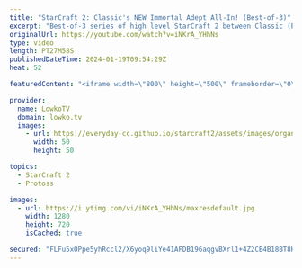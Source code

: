```yaml
---
title: "StarCraft 2: Classic's NEW Immortal Adept All-In! (Best-of-3)"
excerpt: "Best-of-3 series of high level StarCraft 2 between Classic (Protoss) and Solar (Zerg). In this series Classic showcases a new followup to his Adept opener as he rushes out Immortals to go for a double layered attack. Support my work: https://patreon.com/lowkotv  Lowko merch: https://lowko.shop Tech setup:"
originalUrl: https://youtube.com/watch?v=iNKrA_YHhNs
type: video
length: PT27M58S
publishedDateTime: 2024-01-19T09:54:29Z
heat: 52

featuredContent: "<iframe width=\"800\" height=\"500\" frameborder=\"0\" src=\"https://www.youtube.com/embed/iNKrA_YHhNs\" allow=\"accelerometer; autoplay; encrypted-media; gyroscope; picture-in-picture\" allowfullscreen></iframe>"

provider:
  name: LowkoTV
  domain: lowko.tv
  images:
    - url: https://everyday-cc.github.io/starcraft2/assets/images/organizations/lowko.tv-50x50.jpg
      width: 50
      height: 50

topics:
  - StarCraft 2
  - Protoss

images:
  - url: https://i.ytimg.com/vi/iNKrA_YHhNs/maxresdefault.jpg
    width: 1280
    height: 720
    isCached: true

secured: "FLFu5xOPpe5yhRccl2/X6yoq9liYe41AFDB196aqgvBXrl1+4Z2CB4B18BT8HRZwL566bqxrTFV+WILYjFqAwL5e+Whmy8crboHtbAthE4UrnKk7oazCRncdEH+6Z3enck/06dbllEXm+ztTIdt71nkPlacY4mEe0+oRsV7EsSjXNlSHnFIrmpaEBCqptgM8h0d/5Exe1L3VDldyKsiO9cMHfKOgTVt/I2C7WH8bWoaEmtkR3S4RWzMumsqTnY4BB2AnC6u7FkUC9brp6bxFwz12w85S8SUEu8xzsDgCUoenORAxIMyzePGgIG2Yz2Ops42r06SODBZSi/Qh+IRDpwkXVjwVcgp8oh+HSnZNYA/qyLQLm4farDqxlsi2XdPwovR41uN/OY/2chTx7hGkur2R5Ddz+M8DTbdqQJQ++cs=;EVRQgv3R9k5XNPqCRiRMSw=="
---
```


